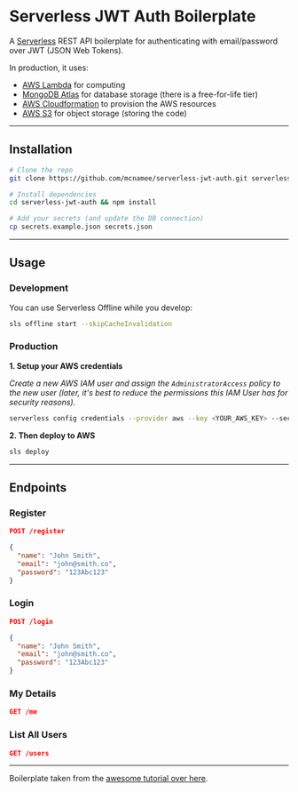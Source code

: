 # Serverless JWT Auth Boilerplate

A [Serverless](https://serverless.com/) REST API boilerplate for authenticating with email/password over JWT (JSON Web Tokens). 

In production, it uses:

- [AWS Lambda](https://aws.amazon.com/lambda/) for computing
- [MongoDB Atlas](https://www.mongodb.com/cloud/atlas) for database storage (there is a free-for-life tier)
- [AWS Cloudformation](https://aws.amazon.com/cloudformation/) to provision the AWS resources
- [AWS S3](https://aws.amazon.com/s3/) for object storage (storing the code)

---

## Installation

```bash
# Clone the repo
git clone https://github.com/mcnamee/serverless-jwt-auth.git serverless-jwt-auth

# Install dependencies
cd serverless-jwt-auth && npm install

# Add your secrets (and update the DB connection)
cp secrets.example.json secrets.json
```

---

## Usage

### Development

You can use Serverless Offline while you develop:

```bash
sls offline start --skipCacheInvalidation
```

### Production

__1. Setup your AWS credentials__

_Create a new AWS IAM user and assign the `AdministratorAccess` policy to the new user (later, it's best to reduce the permissions this IAM User has for security reasons)._

```bash
serverless config credentials --provider aws --key <YOUR_AWS_KEY> --secret <YOUR_AWS_SECRET>
```

__2. Then deploy to AWS__

```bash
sls deploy
```

---

## Endpoints

### Register

```json
POST /register

{
  "name": "John Smith",
  "email": "john@smith.co",
  "password": "123Abc123"
}
```

### Login

```json
POST /login

{
  "name": "John Smith",
  "email": "john@smith.co",
  "password": "123Abc123"
}
```

### My Details

```json
GET /me
```

### List All Users

```json
GET /users
```

---

Boilerplate taken from the [awesome tutorial over here](https://medium.freecodecamp.org/a-crash-course-on-securing-serverless-apis-with-json-web-tokens-ff657ab2f5a5).
